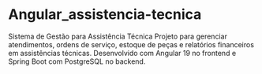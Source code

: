 # Angular_assistencia-tecnica
Sistema de Gestão para Assistência Técnica Projeto para gerenciar atendimentos, ordens de serviço, estoque de peças e relatórios financeiros em assistências técnicas. Desenvolvido com Angular 19 no frontend e Spring Boot com PostgreSQL no backend.
